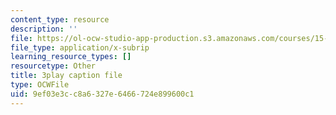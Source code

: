 ```yaml
---
content_type: resource
description: ''
file: https://ol-ocw-studio-app-production.s3.amazonaws.com/courses/15-s50-how-to-win-at-texas-holdem-poker-january-iap-2016/9ef03e3cc8a6327e6466724e899600c1_62nDLA_A8gs.srt
file_type: application/x-subrip
learning_resource_types: []
resourcetype: Other
title: 3play caption file
type: OCWFile
uid: 9ef03e3c-c8a6-327e-6466-724e899600c1
---
```

